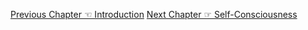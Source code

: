 <p id="nav"><a href="index.html">Previous Chapter ☜ Introduction</a>
<a href="self-consciousness.html">Next Chapter ☞ Self-Consciousness</a></p>

</section>

[^1]: G.W.F. Hegel, *The Phenomenology of Spirit*, translated by T. Pinkard. (Cambridge, Cambridge University Press, 2018), §96.
[^2]: §97. (All following citations beginning with § refer to the *Phenomenology* with Miller's paragraph numbering.)
[^3]: §101.
[^4]: §107.
[^5]: §74.
[^6]: Frederick Beiser, *Hegel*. (Oxford: Routledge, 2005), p. 160.
[^7]: H.S. Harris, *Hegel's Ladder*, Volume I: *The Pilgrimage of Reason*. (Cambridge: Hackett, 1997), p. 209.
[^8]: Harris, *Hegel's Ladder*, p. 225.
[^9]: §109.
[^10]: §110.
[^11]: All quotations in this paragraph: §113.
[^12]: Ibid.
[^13]: §114.
[^14]: Ibid.
[^15]: §115.
[^16]: §116.
[^17]: §117.
[^18]: Ibid.
[^19]: §118.
[^20]: Harris, *Hegel's Ladder*, p. 246.
[^21]: §119. Emphasis added.
[^22]: §121.
[^23]: §122.
[^24]: Harris, *Hegel's Ladder*, p. 249.
[^25]: §123.
[^26]: Ibid.
[^27]: Peter Kalkavage, *The Logic of Desire*. (Philadelphia, PA: Paul Dry Books, 2007), p. 50.
[^28]: §128.
[^29]: §131.
[^30]: These terms -- 'manifest' and 'scientific' image -- are taken from Wilfrid Sellars, "Philosophy and the Scientific Image of Man", in *Science, Perception, and Reality*. (Atascadero, CA: Ridgeview Publishing Company, 1991), pp. 1-40.
[^31]: Terry Pinkard, *Hegel's Phenomenology: The Sociality of Reason*. (Cambridge: Cambridge University Press, 1994), p. 34
[^32]: §132.
[^33]: Ibid.
[^34]: Isaac Newton, *The Mathematical Principles of Natural Philosophy*, Volume I, translated by A. Motte (Oxford: B. Motte, 1729), p. 20.
[^35]: §136.
[^36]: Ibid.
[^37]: Jean Hyppolite, *Genesis and Structure of Hegel's Phenomenology of Spirit*, translated by S. Cerhniak and J. Heckman. (Evanston, IL: Northwestern University Press, 1974), pp. 120-1.
[^38]: §137. Emphasis added.
[^39]: §139.
[^40]: Kalkavage, *The Logic of Desire*, p. 67.
[^41]: §141.
[^42]: §143.
[^43]: §144.
[^44]: Kalkavage, *The Logic of Desire*, p. 72. Emphasis added.
[^45]: §146.
[^46]: Plato, *Timaeus*, translated by D. J. Zeyl, in *Complete Works*, edited by J. M. cooper and D. S. Hutchinson. (Cambridge: Hackett, 1997), 49b-d.
[^47]: Kalkavage, *The Logic of Desire*, p. 75.
[^48]: §147.
[^49]: Plato, *Cratylus*, translated by C. D. C. Reeve, in *Complete Works*, 401d.
[^50]: §159.

